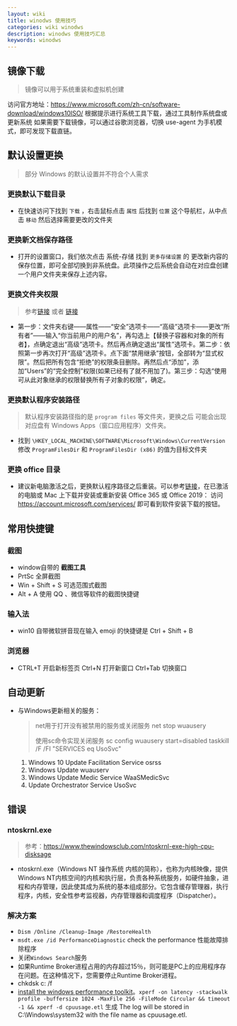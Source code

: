 ```yaml
---
layout: wiki
title: winodws 使用技巧
categories: wiki winodws
description: winodws 使用技巧汇总
keywords: winodws
---
```


## 镜像下载

> 镜像可以用于系统重装和虚拟机创建

访问官方地址：https://www.microsoft.com/zh-cn/software-download/windows10ISO/ 根据提示进行系统工具下载，通过工具制作系统盘或更新系统
如果需要下载镜像，可以通过谷歌浏览器，切换 use-agent 为手机模式，即可发现下载直链。

## 默认设置更换

> 部分 Windows 的默认设置并不符合个人需求

### 更换默认下载目录
+ 在快速访问下找到 `下载` ，右击鼠标点击 `属性` 后找到 `位置` 这个导航栏，从中点击 `移动` 然后选择需要更改的文件夹

### 更换新文档保存路径
+ 打开的设置窗口，我们依次点击 系统-存储 找到 `更多存储设置` 的 更改新内容的保存位置，即可全部切换到非系统盘。此项操作之后系统会自动在对应盘创建一个用户文件夹来保存上述内容。

### 更换文件夹权限
> 参考[链接](https://www.zhihu.com/question/31001796/answer/1099015956) 或者 [链接](https://blog.csdn.net/wpwalter/article/details/79394709)
+ 第一步：文件夹右键——属性——“安全”选项卡——“高级”选项卡——更改“所有者”——输入“你当前用户的用户名”，再勾选上【替换子容器和对象的所有者】，点确定退出“高级”选项卡。然后再点确定退出“属性”选项卡。第二步：依照第一步再次打开“高级”选项卡。点下面“禁用继承”按钮，全部转为“显式权限”。然后把所有包含“拒绝”的权限条目删除。再然后点“添加”，添加“Users”的“完全控制”权限(如果已经有了就不用加了)。第三步：勾选“使用可从此对象继承的权限替换所有子对象的权限”，确定。

### 更换默认程序安装路径
> 默认程序安装路径指的是 `program files` 等文件夹，更换之后 可能会出现对应盘有 Windows Apps（窗口应用程序）文件夹。
+ 找到 `\HKEY_LOCAL_MACHINE\SOFTWARE\Microsoft\Windows\CurrentVersion` 修改 `ProgramFilesDir` 和 `ProgramFilesDir (x86)` 的值为目标文件夹

### 更换 office 目录

+ 建议新电脑激活之后，更换默认程序路径之后重装。可以参考[链接](https://support.microsoft.com/zh-cn/office/%e5%9c%a8%e7%94%b5%e8%84%91%e6%88%96-mac-%e4%b8%8a%e4%b8%8b%e8%bd%bd%e5%b9%b6%e5%ae%89%e8%a3%85%e6%88%96%e9%87%8d%e6%96%b0%e5%ae%89%e8%a3%85-microsoft-365-%e6%88%96-office-2019-4414eaaf-0478-48be-9c42-23adc4716658?ui=zh-cn&rs=zh-cn&ad=cn)，在已激活的电脑或 Mac 上下载并安装或重新安装 Office 365 或 Office 2019： 访问 https://account.microsoft.com/services/ 即可看到软件安装下载的按钮。

## 常用快捷键

### 截图

+ window自带的 **截图工具**
+ PrtSc 全屏截图
+ Win + Shift + S 可选范围式截图
+ Alt + A 使用 QQ 、微信等软件的截图快捷键


### 输入法
+ win10 自带微软拼音现在输入 emoji 的快捷键是 Ctrl + Shift + B 

### 浏览器

+ CTRL+T 开启新标签页   Ctrl+N 打开新窗口  Ctrl+Tab 切换窗口


## 自动更新

+ 与Windows更新相关的服务：
    
    > net用于打开没有被禁用的服务或关闭服务     net stop wuausery
    >
    > 使用sc命令实现关闭服务  sc config wuausery start=disabled
    > taskkill /F /FI "SERVICES eq UsoSvc"
    
    1. Windows 10 Update Facilitation Service     osrss
    2. Windows Update   wuauserv
    3. Windows Update Medic Service   WaaSMedicSvc
    4. Update Orchestrator Service   UsoSvc


## 错误

### ntoskrnl.exe

> 参考：https://www.thewindowsclub.com/ntoskrnl-exe-high-cpu-disksage

+ ntoskrnl.exe（Windows NT 操作系统 内核的简称），也称为内核映像，提供Windows NT内核空间的内核和执行层，负责各种系统服务，如硬件抽象，进程和内存管理，因此使其成为系统的基本组成部分。它包含缓存管理器，执行程序，内核，安全性参考监视器，内存管理器和调度程序（Dispatcher）。


### 解决方案

+ `Dism /Online /Cleanup-Image /RestoreHealth`
+ `msdt.exe /id PerformanceDiagnostic` check the performance 性能故障排除程序
+ 关闭`Windows Search`服务
+ 如果Runtime Broker进程占用的内存超过15％，则可能是PC上的应用程序存在问题。在这种情况下，您需要停止Runtime Broker进程。
+ chkdsk c: /f
+ [install the windows performance toolkit](https://msdn.microsoft.com/en-gb/windows/hardware/commercialize/test/wpt/index?f=255&MSPPError=-2147217396)。`xperf -on latency -stackwalk profile -buffersize 1024 -MaxFile 256 -FileMode Circular && timeout -1 && xperf -d cpuusage.etl` 生成 The log will be stored in C:\Windows\system32 with the file name as cpuusage.etl.
